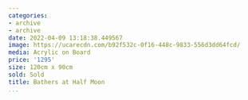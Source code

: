 ```yaml
---
categories:
- archive
- archive
date: 2022-04-09 13:18:38.449567
image: https://ucarecdn.com/b92f532c-0f16-448c-9833-556d3dd64fcd/
media: Acrylic on Board
price: '1295'
size: 120cm x 90cm
sold: Sold
title: Bathers at Half Moon
...
```

